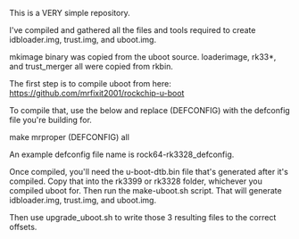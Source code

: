 This is a VERY simple repository.

I've compiled and gathered all the files and tools required to create idbloader.img, trust.img, and uboot.img.

mkimage binary was copied from the uboot source.
loaderimage, rk33*, and trust_merger all were copied from rkbin.

The first step is to compile uboot from here:
 https://github.com/mrfixit2001/rockchip-u-boot

To compile that, use the below and replace (DEFCONFIG) with the defconfig file you're building for.
 
 make mrproper (DEFCONFIG) all


An example defconfig file name is rock64-rk3328_defconfig.

Once compiled, you'll need the u-boot-dtb.bin file that's generated after it's compiled. Copy that into the rk3399 or rk3328 folder, whichever you compiled uboot for. Then run the make-uboot.sh script. That will generate idbloader.img, trust.img, and uboot.img.

Then use upgrade_uboot.sh to write those 3 resulting files to the correct offsets.
